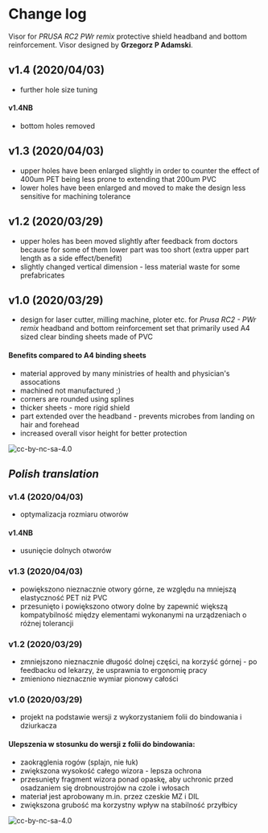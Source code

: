 
# Change log
Visor for *PRUSA RC2 PWr remix* protective shield headband and bottom reinforcement. Visor designed by **Grzegorz P Adamski**. 



## v1.4 (2020/04/03)
* further hole size tuning 
#### v1.4NB 
* bottom holes removed

## v1.3  (2020/04/03)
 * upper holes have been enlarged slightly in order to counter the effect of 400um PET being less prone to extending that 200um PVC 
 * lower holes have been enlarged and moved to make the design less sensitive for machining tolerance

## v1.2 (2020/03/29)
* upper holes has been moved slightly after feedback from doctors because for some of them lower part was too short (extra upper part length as a side effect/benefit)
* slightly changed vertical dimension - less material waste for some prefabricates 

## v1.0 (2020/03/29)
* design for laser cutter, milling machine, ploter etc. for *Prusa RC2 - PWr remix* headband and bottom reinforcement set that primarily used A4 sized clear binding sheets made of PVC 
#### Benefits compared to A4 binding sheets
* material approved by many ministries of health and physician's assocations
* machined not manufactured ;)
* corners are rounded using splines
* thicker sheets - more rigid shield
* part extended over the headband - prevents microbes from landing on hair and forehead 
* increased overall visor height for better protection

![cc-by-nc-sa-4.0](https://i.creativecommons.org/l/by-nc-sa/4.0/88x31.png)



## *Polish translation*
### v1.4 (2020/04/03)
* optymalizacja rozmiaru otworów
#### v1.4NB 
* usunięcie dolnych otworów
### v1.3 (2020/04/03)
* powiększono nieznacznie otwory górne, ze względu na mniejszą elastyczność PET niż PVC
* przesunięto i powiększono otwory dolne by zapewnić większą kompatybilność między elementami wykonanymi na urządzeniach o różnej tolerancji

### v1.2 (2020/03/29)
* zmniejszono nieznacznie długość dolnej części, na korzyść górnej - po feedbacku od lekarzy, że usprawnia to ergonomię pracy
* zmieniono nieznacznie wymiar pionowy całości


### v1.0 (2020/03/29)
* projekt na podstawie wersji z wykorzystaniem folii do bindowania i dziurkacza
#### Ulepszenia w stosunku do wersji z folii do bindowania:
* zaokrąglenia rogów (splajn, nie łuk)
* zwiększona wysokość całego wizora - lepsza ochrona 
* przesunięty fragment wizora ponad opaskę, aby uchronic przed osadzaniem się drobnoustrojów na czole i włosach
* materiał jest aprobowany m.in. przez czeskie MZ i DIL
* zwiększona grubość ma korzystny wpływ na stabilność przyłbicy

![cc-by-nc-sa-4.0](https://i.creativecommons.org/l/by-nc-sa/4.0/88x31.png)




